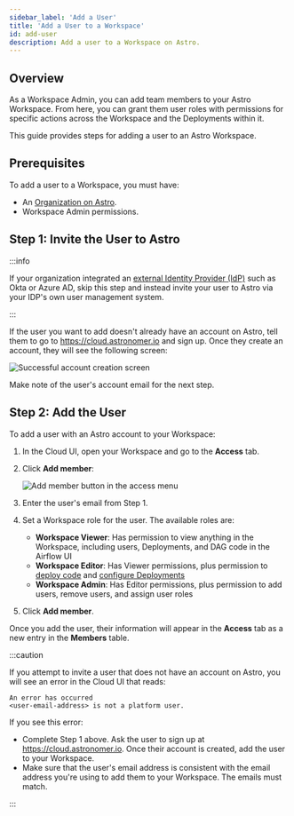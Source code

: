 ```yaml
---
sidebar_label: 'Add a User'
title: 'Add a User to a Workspace'
id: add-user
description: Add a user to a Workspace on Astro.
---
```


## Overview

As a Workspace Admin, you can add team members to your Astro Workspace. From here, you can grant them user roles with permissions for specific actions across the Workspace and the Deployments within it.

This guide provides steps for adding a user to an Astro Workspace.

## Prerequisites

To add a user to a Workspace, you must have:

- An [Organization on Astro](install-aws.md).
- Workspace Admin permissions.

## Step 1: Invite the User to Astro

:::info

If your organization integrated an [external Identity Provider (IdP)](configure-idp.md) such as Okta or Azure AD, skip this step and instead invite your user to Astro via your IDP's own user management system.

:::

If the user you want to add doesn't already have an account on Astro, tell them to go to https://cloud.astronomer.io and sign up. Once they create an account, they will see the following screen:

<div class="text--center">
  <img src="/img/docs/welcome-user.png" alt="Successful account creation screen" />
</div>

Make note of the user's account email for the next step.

## Step 2: Add the User

To add a user with an Astro account to your Workspace:

1. In the Cloud UI, open your Workspace and go to the **Access** tab.
2. Click **Add member**:

    <div class="text--center">
      <img src="/img/docs/add-user.png" alt="Add member button in the access menu" />
    </div>

3. Enter the user's email from Step 1.
4. Set a Workspace role for the user. The available roles are:

    - **Workspace Viewer**: Has permission to view anything in the Workspace, including users, Deployments, and DAG code in the Airflow UI
    - **Workspace Editor**: Has Viewer permissions, plus permission to [deploy code](deploy-code.md) and [configure Deployments](configure-deployment.md)
    - **Workspace Admin**: Has Editor permissions, plus permission to add users, remove users, and assign user roles

5. Click **Add member**.

Once you add the user, their information will appear in the **Access** tab as a new entry in the **Members** table.

:::caution

If you attempt to invite a user that does not have an account on Astro, you will see an error in the Cloud UI that reads:

```
An error has occurred
<user-email-address> is not a platform user.
```

If you see this error:
- Complete Step 1 above. Ask the user to sign up at https://cloud.astronomer.io. Once their account is created, add the user to your Workspace.
- Make sure that the user's email address is consistent with the email address you're using to add them to your Workspace. The emails must match.

:::
